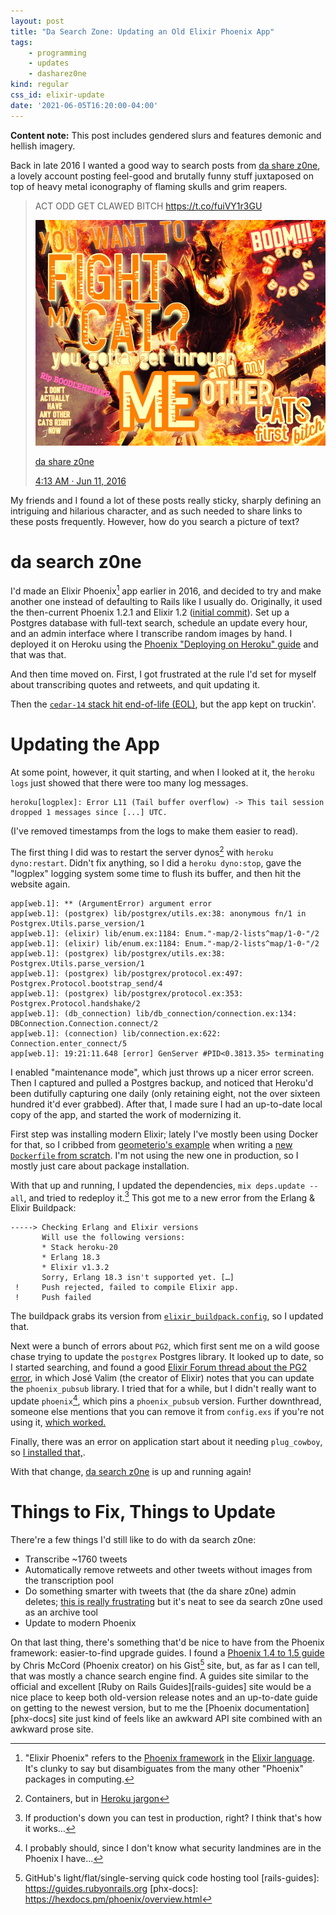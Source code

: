 ```yaml
---
layout: post
title: "Da Search Zone: Updating an Old Elixir Phoenix App"
tags:
    - programming
    - updates
    - dasharez0ne
kind: regular
css_id: elixir-update
date: '2021-06-05T16:20:00-04:00'
---
```


<style type="text/css">
#elixir-update pre {
  font-size: 0.9rem;
}
</style>

**Content note:** This post includes gendered slurs and features
demonic and hellish imagery.

Back in late 2016 I wanted a good way to search posts from
[da share z0ne][dsz], a lovely account posting feel-good and brutally
funny stuff juxtaposed on top of heavy metal iconography of flaming
skulls and grim reapers.

> ACT ODD GET CLAWED BITCH <https://t.co/fuiVY1r3GU>
>
> ![an armored figure breathing fire and carrying a sword, with text superimposed: "YOU WANT TO FIGHT MY CAT? you gotta get through ME and my OTHER CATS first bitch Rip BOODLEHEIMER I DON'T ACTUALLY HAVE ANY OTHER CATS RIGHT NOW BOOM!!! da share z0ne"](/assets/post_images/dasharezone_cat_fight.jpg)
>
> [da share z0ne][dsz]
>
> [4:13 AM · Jun 11, 2016](https://twitter.com/dasharez0ne/status/741543905456427008)

[dsz]: https://twitter.com/dasharez0ne

My friends and I found a lot of these posts really sticky, sharply defining
an intriguing and hilarious character, and as such needed to share links to
these posts frequently. However, how do you search a picture of text?

# da search z0ne

I'd made an Elixir Phoenix[^1] app earlier in 2016, and decided to try and
make another one instead of defaulting to Rails like I usually do.
Originally, it used the then-current Phoenix 1.2.1 and Elixir 1.2
([initial commit][c-init]). Set up a Postgres database with full-text search,
schedule an update every hour, and an admin interface where I transcribe
random images by hand.
I deployed it on Heroku using
the [Phoenix "Deploying on Heroku" guide][deploy-guide] and that was that.

[^1]: "Elixir Phoenix" refers to the
      [Phoenix framework](https://www.phoenixframework.org) in the
      [Elixir language](https://elixir-lang.org). It's clunky to say but
      disambiguates from the many other "Phoenix" packages in computing.

[c-init]: https://github.com/bkerley/tmfsz/commit/2f6628bde095ee4c9902832859daac4fb72814c6#diff-dfa6f4ed74c90e5d4fda283d547d366586e690387289bcfd473e3fa5f9ace308
[deploy-guide]: https://hexdocs.pm/phoenix/heroku.html#content

And then time moved on.
First, I got frustrated at the rule I'd set for myself about transcribing
quotes and retweets, and quit updating it.

Then the [`cedar-14` stack hit end-of-life (EOL)][c14-eol], but the app kept
on truckin'.

# Updating the App

At some point, however, it quit starting, and when I looked at it,
the `heroku logs` just showed that there were too many log messages.

[c14-eol]: https://help.heroku.com/SMQ1J712/cedar-14-end-of-life-faq

```
heroku[logplex]: Error L11 (Tail buffer overflow) -> This tail session dropped 1 messages since [...] UTC.
```

(I've removed timestamps from the logs to make them easier to read).

The first thing I did was to restart the server dynos[^2] with
`heroku dyno:restart`. Didn't fix anything, so I did a `heroku dyno:stop`,
gave the "logplex" logging system some time to flush its buffer,
and then hit the website again.

```
app[web.1]: ** (ArgumentError) argument error
app[web.1]: (postgrex) lib/postgrex/utils.ex:38: anonymous fn/1 in Postgrex.Utils.parse_version/1
app[web.1]: (elixir) lib/enum.ex:1184: Enum."-map/2-lists^map/1-0-"/2
app[web.1]: (elixir) lib/enum.ex:1184: Enum."-map/2-lists^map/1-0-"/2
app[web.1]: (postgrex) lib/postgrex/utils.ex:38: Postgrex.Utils.parse_version/1
app[web.1]: (postgrex) lib/postgrex/protocol.ex:497: Postgrex.Protocol.bootstrap_send/4
app[web.1]: (postgrex) lib/postgrex/protocol.ex:353: Postgrex.Protocol.handshake/2
app[web.1]: (db_connection) lib/db_connection/connection.ex:134: DBConnection.Connection.connect/2
app[web.1]: (connection) lib/connection.ex:622: Connection.enter_connect/5
app[web.1]: 19:21:11.648 [error] GenServer #PID<0.3813.35> terminating
```


[^2]: Containers, but in [Heroku jargon](https://devcenter.heroku.com/articles/glossary-of-heroku-terminology#dyno)

I enabled "maintenance mode", which just throws up a nicer error screen. Then
I captured and pulled a Postgres backup, and noticed that Heroku'd been
dutifully capturing one daily
(only retaining eight, not the over sixteen hundred it'd ever grabbed).
After that, I made sure I had an up-to-date local copy of the app, and started
the work of modernizing it.

First step was installing modern Elixir; lately I've mostly been using Docker
for that, so I cribbed from
[geometerio's example][example-df]
when writing a [new `Dockerfile` from scratch][new-df]. I'm not using the new
one in production, so I mostly just care about package installation.

[example-df]: https://github.com/geometerio/elixir-phoenix-dockerfile-examples/blob/d11c8a3d8cfee131de4ac79bf2a2f1048c5fe4d5/sample_phoenix_app_with_postgres_db/Dockerfile
[new-df]: https://github.com/bkerley/tmfsz/blob/eee7e1c4e66dd0129153e06535d3540362fab032/Dockerfile

With that up and running, I updated the dependencies, `mix deps.update --all`,
and tried to redeploy it.[^3]
This got me to a new error from the Erlang & Elixir Buildpack:

[^3]: If production's down you can test in production, right? I think that's
      how it works…

```
-----> Checking Erlang and Elixir versions
       Will use the following versions:
       * Stack heroku-20
       * Erlang 18.3
       * Elixir v1.3.2
       Sorry, Erlang 18.3 isn't supported yet. […]
 !     Push rejected, failed to compile Elixir app.
 !     Push failed
 ```

The buildpack grabs its version from
[`elixir_buildpack.config`][new-buildpack-config], so I updated that.

[new-buildpack-config]: https://github.com/bkerley/tmfsz/commit/41632a81bdddc3facd6b13fec728cd2fe9738128

Next were a bunch of errors about `PG2`, which first sent me on a wild goose
chase trying to update the `postgrex` Postgres library. It looked up to date,
so I started searching, and found a good
[Elixir Forum thread about the PG2 error][pg2-elixir-forum], in which
José Valim (the creator of Elixir) notes that you can update the
`phoenix_pubsub` library. I tried that for a while, but I didn't really want to
update `phoenix`[^update], which pins a `phoenix_pubsub` version.
Further downthread, someone else mentions that you can remove it from
`config.exs` if you're not using it, [which worked.][commit-no-pubsub]


[pg2-elixir-forum]: https://elixirforum.com/t/cannot-start-app-after-update-with-erlang-24/39708
[^update]: I probably should, since I don't know what security landmines are in
           the Phoenix I have…

[commit-no-pubsub]: https://github.com/bkerley/tmfsz/commit/9396cb23b0c03bc21bedd901ab4ce8e0213ab981

Finally, there was an error on application start about it needing `plug_cowboy`,
so [I installed that,][commit-howdy].

[commit-howdy]: https://github.com/bkerley/tmfsz/commit/eee7e1c4e66dd0129153e06535d3540362fab032

With that change, [da search z0ne][searchz0ne] is up and running again!

[searchz0ne]: https://dasearch.zone

# Things to Fix, Things to Update

There're a few things I'd still like to do with da search z0ne:

* Transcribe ~1760 tweets
* Automatically remove retweets and other tweets without images from the
  transcription pool
* Do something smarter with tweets that (the da share z0ne) admin deletes;
  [this is really frustrating][deleted-tweets] but it's neat to see
  da search z0ne used as an archive tool
* Update to modern Phoenix

[deleted-tweets]: https://twitter.com/xkeepah/status/1065758061841723392

On that last thing, there's something that'd be nice to have from the
Phoenix framework: easier-to-find upgrade guides. I found a
[Phoenix 1.4 to 1.5 guide](https://gist.github.com/chrismccord/e53e79ef8b34adf5d8122a47db44d22f)
by Chris McCord (Phoenix creator) on his Gist[^gist] site, but, as far as
I can tell, that was mostly
a chance search engine find. A guides site similar to the official and
excellent
[Ruby on Rails Guides][rails-guides] site would be a nice place to keep
both old-version release notes and an up-to-date guide on getting to the
newest version, but to me the [Phoenix documentation][phx-docs] site just
kind of feels like an awkward API site combined with an awkward prose site.

[^gist]: GitHub's light/flat/single-serving quick code hosting tool
[rails-guides]: https://guides.rubyonrails.org
[phx-docs]: https://hexdocs.pm/phoenix/overview.html
